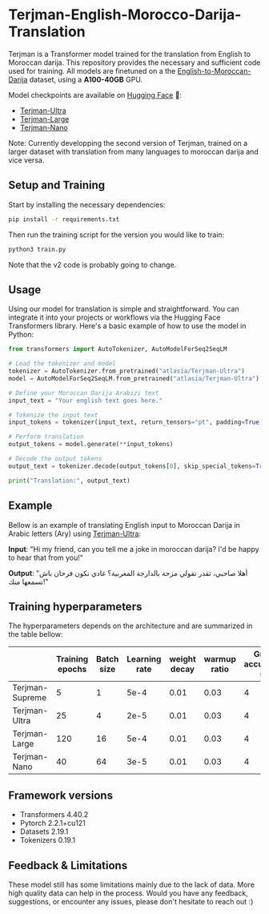 # Terjman-English-Morocco-Darija-Translation

Terjman is a Transformer model trained for the translation from English to Moroccan darija.
This repository provides the necessary and sufficient code used for training.
All models are finetuned on a the [English-to-Moroccan-Darija](BounharAbdelaziz/English-to-Moroccan-Darija) dataset, using a **A100-40GB** GPU. 

Model checkpoints are available on [Hugging Face](https://huggingface.co/atlasia) 🤗:

- [Terjman-Ultra](https://huggingface.co/atlasia/Terjman-Ultra)
- [Terjman-Large](https://huggingface.co/spaces/atlasia/Terjman-Large-v2)
- [Terjman-Nano](https://huggingface.co/atlasia/Terjman-Nano) 

Note: Currently developping the second version of Terjman, trained on a larger dataset with translation from many languages to moroccan darija and vice versa.

## Setup and Training

Start by installing the necessary dependencies:
```bash
pip install -r requirements.txt
```
Then run the training script for the version you would like to train:
```bash
python3 train.py
```
Note that the v2 code is probably going to change.

## Usage

Using our model for translation is simple and straightforward. 
You can integrate it into your projects or workflows via the Hugging Face Transformers library. 
Here's a basic example of how to use the model in Python:

```python
from transformers import AutoTokenizer, AutoModelForSeq2SeqLM

# Load the tokenizer and model
tokenizer = AutoTokenizer.from_pretrained("atlasia/Terjman-Ultra")
model = AutoModelForSeq2SeqLM.from_pretrained("atlasia/Terjman-Ultra")

# Define your Moroccan Darija Arabizi text
input_text = "Your english text goes here."

# Tokenize the input text
input_tokens = tokenizer(input_text, return_tensors="pt", padding=True, truncation=True)

# Perform translation
output_tokens = model.generate(**input_tokens)

# Decode the output tokens
output_text = tokenizer.decode(output_tokens[0], skip_special_tokens=True)

print("Translation:", output_text)
```

## Example

Bellow is an example of translating English input to Moroccan Darija in Arabic letters (Ary) using [Terjman-Ultra](https://huggingface.co/atlasia/Terjman-Ultra):

**Input**: "Hi my friend, can you tell me a joke in moroccan darija? I'd be happy to hear that from you!"

**Output**: "أهلا صاحبي، تقدر تقولي مزحة بالدارجة المغربية؟ غادي نكون فرحان باش نسمعها منك!"

## Training hyperparameters

The hyperparameters depends on the architecture and are summarized in the table bellow:

|                 | Training epochs | Batch size | Learning rate | weight decay | warmup ratio | Gradient accumulation steps | Gradient checkpointing |
|-----------------|-----------------|------------|---------------|--------------|--------------|-----------------------------|------------------------|
| Terjman-Supreme | 5               | 1          | 5e-4          | 0.01         | 0.03         | 4                           | True                   |
| Terjman-Ultra   | 25              | 4          | 2e-5          | 0.01         | 0.03         | 4                           | True                   |
| Terjman-Large   | 120             | 16         | 5e-4          | 0.01         | 0.03         | 4                           | True                   |
| Terjman-Nano    | 40              | 64         | 3e-5          | 0.01         | 0.03         | 4                           | True                   |


## Framework versions

- Transformers 4.40.2
- Pytorch 2.2.1+cu121
- Datasets 2.19.1
- Tokenizers 0.19.1


## Feedback & Limitations

These model still has some limitations mainly due to the lack of data. More high quality data can help in the process. Would you have any feedback, suggestions, or encounter any issues, please don't hesitate to reach out :)